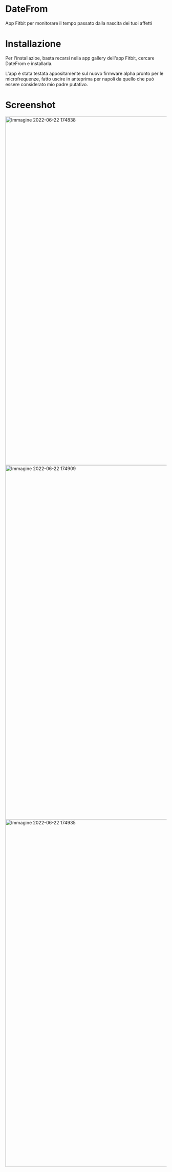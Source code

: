 # DateFrom
App Fitbit per monitorare il tempo passato dalla nascita dei tuoi affetti

# Installazione


Per l'installazioe, basta recarsi nella app gallery dell'app Fitbit, cercare DateFrom e installarla.

L'app è stata testata appositamente sul nuovo firmware alpha pronto per le microfrequenze, fatto uscire in anteprima per napoli da quello che può essere considerato mio padre putativo.

# Screenshot

<img width="1088" alt="Immagine 2022-06-22 174838" src="https://user-images.githubusercontent.com/49764967/175076287-95355bea-451a-4732-9c6c-8e0900a075e3.png">
<img width="1105" alt="Immagine 2022-06-22 174909" src="https://user-images.githubusercontent.com/49764967/175076361-8944bdc2-2952-4a39-8be3-825556c5dab8.png">
<img width="1085" alt="Immagine 2022-06-22 174935" src="https://user-images.githubusercontent.com/49764967/175076375-163bd123-11a4-40f6-8bb6-0a02740b1e46.png">
